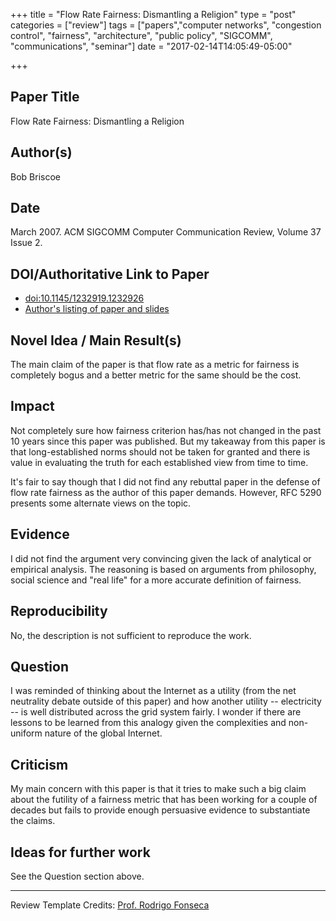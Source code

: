 +++
title = "Flow Rate Fairness: Dismantling a Religion"
type = "post"
categories = ["review"]
tags = ["papers","computer networks", "congestion control", "fairness", "architecture", "public policy", "SIGCOMM", "communications", "seminar"]
date = "2017-02-14T14:05:49-05:00"

+++

## Paper Title
Flow Rate Fairness: Dismantling a Religion

## Author(s)
Bob Briscoe

## Date
March 2007. ACM SIGCOMM Computer Communication Review, Volume 37 Issue 2.

<!--more-->

## DOI/Authoritative Link to Paper
- [doi:10.1145/1232919.1232926](http://dx.doi.org/10.1145/1232919.1232926)
- [Author's listing of paper and slides](http://www.bobbriscoe.net/pubs.html#rateFairDis)

## Novel Idea / Main Result(s)
The main claim of the paper is that flow rate as a metric for fairness is completely bogus and a better metric for the same should be the cost.

## Impact
Not completely sure how fairness criterion has/has not changed in the past 10 years since this paper was published. But my takeaway from this paper is that long-established norms should not be taken for granted and there is value in evaluating the truth for each established view from time to time.

It's fair to say though that I did not find any rebuttal paper in the defense of flow rate fairness as the author of this paper demands. However, RFC 5290 presents some alternate views on the topic.

## Evidence
I did not find the argument very convincing given the lack of analytical or empirical analysis. The reasoning is based on arguments from philosophy, social science and "real life" for a more accurate definition of fairness.

## Reproducibility
No, the description is not sufficient to reproduce the work.

## Question
I was reminded of thinking about the Internet as a utility (from the net neutrality debate outside of this paper) and how another utility -- electricity -- is well distributed across the grid system fairly. I wonder if there are lessons to be learned from this analogy given the complexities and non-uniform nature of the global Internet.

## Criticism
My main concern with this paper is that it tries to make such a big claim about the futility of a fairness metric that has been working for a couple of decades but fails to provide enough persuasive evidence to substantiate the claims.

## Ideas for further work
See the Question section above.


<hr />

Review Template Credits:
[Prof. Rodrigo Fonseca](http://cs.brown.edu/courses/csci2950-u/s14/review.html)

